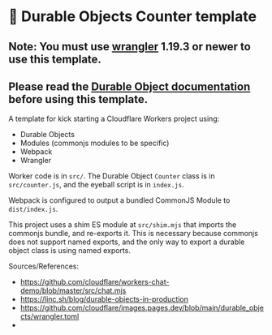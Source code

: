# 👷 Durable Objects Counter template

## Note: You must use [wrangler](https://developers.cloudflare.com/workers/cli-wrangler/install-update) 1.19.3 or newer to use this template.

## Please read the [Durable Object documentation](https://developers.cloudflare.com/workers/learning/using-durable-objects) before using this template.

A template for kick starting a Cloudflare Workers project using:

- Durable Objects
- Modules (commonjs modules to be specific)
- Webpack
- Wrangler

Worker code is in `src/`. The Durable Object `Counter` class is in `src/counter.js`, and the eyeball script is in `index.js`.

Webpack is configured to output a bundled CommonJS Module to `dist/index.js`.

This project uses a shim ES module at `src/shim.mjs` that imports the commonjs bundle, and re-exports it. This is necessary because commonjs does not support named exports, and the only way to export a durable object class is using named exports.

Sources/References:
- https://github.com/cloudflare/workers-chat-demo/blob/master/src/chat.mjs
- https://linc.sh/blog/durable-objects-in-production
- https://github.com/cloudflare/images.pages.dev/blob/main/durable_objects/wrangler.toml
- 